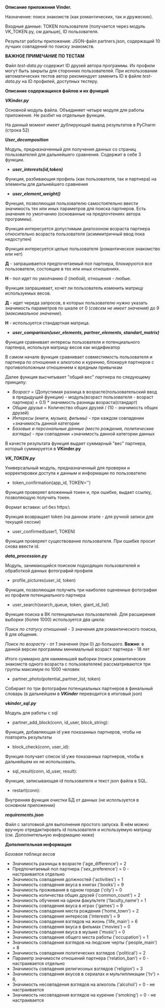 **Описание приложения Vinder.**

Назначение: поиск знакомств (как романтических, так и дружеских).

Входные данные: TOKEN пользователя (получается через модуль VK_TOKEN.py, см дальше), ID пользователя.

Результат работы приложения: JSON-файл partners.json, содержащий 10 лучших совпадений по поиску знакомств.

**ВАЖНОЕ ПРИМЕЧАНИЕ ПО ТЕСТАМ**

Файл _test-data.py_ содержит ID друзей автора программы. 
Их профили могут быть закрыты для сторонних пользователей.
При использовании автоматических тестов автор рекомендует
заменить ID в файле _test-data.py_ на ID профилей, доступных
тестеру.

**Описание содержащихся файлов и их функций**

**_VKinder.py_**

Основной модуль файла. Объединяет четыре модуля для работы приложения.
Не разбит на отдельные функции.

На данный момент имеет дублирующий вывод результатов в PyCharm (строка 52)

**_User_decomposition_**

Модуль, предназначенный для получения данных со страниц пользователей для дальнейшего сравнения. Содержит в себе 3 функции.

- **_user_interests(id,token)_**

Функция, разбивающия профиль (как пользователя, так и партнера) на элементы для дальнейшего сравнения

- **_user_element_weight()_**

Функция, позволяющая пользователю самостоятельно ввести значимость тех или иных параметров для поиска партнеров. 
Есть значения по умолчанию (основанные на предпочтениях автора программы). 

Функция интересуется допустимым диапозоном возраста партнера относительно возраста пользователя
 (асиммитричный ввод пока недоступен)

Функция интересуется целью пользователя (романтическое знакомство или нет)

**Д** - запрашивается предпочетаемый пол партнера, блокируются все пользователи, состоящие в тех или иных отношениях.

**Н** - пол идет по умолчанию _0_ (любой), отношения - любые.

Функция запрашивает, хочет ли пользователь изменить матрицу используемых весов.

**Д** - идет череда запросов, в которых пользователю нужно указать значимость параметров по шкале 
от 0 (_совсем не имеет значения_) до 9 (_максимальное значение_).

**Н** - используется стандартная матрица.

- **_user_comparison(user_elements, partner_elements, standart_matrix)_**

Функция сравнивает интересы пользователя и потенциального партенра, используя матрицу весов как модификатор

В самом начале функция сравнивает совместимость пользователя и партнера по отношения к алкоголю и курению,
блокируя партнеров с противоположным отношением к вредным привычкам

Далее функция высчитывает "общий вес" партнера по следующему принципу:

- _Возраст_ = (Допустимая разница в возрасте(пользовательский ввод в предыдущей функции) - 
модуль(возраст пользователя - возраст партнера) + 0.1) * значимость разницы возраста(стандарт)
- _Общие друзья_ = Количество общих друзей / (10 - значимость общих друзей)
- _Интересы (книги, музыка, фильмы)_ - при каждом совпадении +значимость данной категории
- _Базовые и персональные данные (место рождения, политические взгляды)_ - при совпадении 
+значимость данной категории данных 

В качесте результата функция выдает суммарный "вес" партнера, который суммируется в **VKinder.py**

**_VK_TOKEN.py_**

Универсальный модуль, предназначенный для проверки и корректировки доступа к данным и информации по пользователю
- token_confirmation(app_id, TOKEN='')

Функция проверяет вложенный токен и, при ошибке, выдает ссылку, позволяющую получить токен.

Формат вставки: url без https:\\

Функция возвращает token (на данном этапе - для ручной записи для текущей сессии)
- user_confirmed(user1, TOKEN)

Функция проверяет существование пользователя. При ошибке просит снова ввести id.

**_data_procession.py_**

Модуль, занимающийся поиском подходящих пользователей и обработкой данных фотографий профиля

- profile_pictures(user_id, token)

Функция, позволяющая получить три наиболее оцененные фотографии из профиля потенциального партнера
- user_search(search_queue, token, giant_id_list)

Функция поиска в ВК потенциальных пользователей. Для расширения выборки (более 1000) используется два цикла:

_Поиск по статусу отношений_ - 3 значения для романтического поиска, 8 для общения.

_Поиск по возрасту_ - от 1 значения (при 0) до большого. **Важно**: в данной версии программы минимальный
 возраст партнера - 18 лет
 
 Итого суммарно для наименьшей выборки (поиск романтических знакомств одного возраста с пользователем) рассматриваются 
 три группы максимум по 1000 человек
 
- partner_photo(potential_partner_list, token)

Собирает по три фотографии потенциальных партнеров в финальный словарь (в дальнейшем в **_VKinder_** 
переводится в итоговый json)

**_vkinder_sql.py_**

Модуль для работы с sql

- partner_add_block(conn, id_user, block_string):

Функция, добавляющая id уже показанных партнеров, чтобы не повторять результаты

- block_check(conn, user_id):

Функция получает список id уже показанных партнеров, чтобы в дальнейшем их не использовать.

- sql_result(conn, id_user, result):

Функция, записывающая id пользователя и текст json файла в SQL. 

- restart(conn):
   
Внутренняя функция очистки БД от данных (не используется в основном приложении)

**_requirements.json_**

Файл с заготовкой для выполнения простого запуска. В нём можно вручную отредактировать id пользователя
 и используемую матрицу (см. Дополнительную информацию ниже)

**Дополнительная информация**

_Базовая таблица весов_

- Значимость разницы в возрасте ('age_difference') = 2
- Предпочитаемый пол партнера ('sex_preference') = 0 - настраивается отдельно
- Значимость совпадения должностей ('activities') = 1
- Значимость совпадения вкуса в книгах ('books') = 9
- Значимость проживания в одном городе ('city') = 0
- Значимость количества общих друзей ('common_count') = 2
- Значимость обучения на одном факультете ('faculty_name') = 1
- Значимость совпадения вкуса в играх ('games') = 9
- Значимость совпадения места рождения ('home_town') = 2
- Значимость совпадения интересов ('interests') = 9
- Значимость совпадения взглядов на жизнь ('life_main') = 6
- Значимость совпадения вкуса в фильмах ('movies') = 0
- Значимость совпадения вкуса в музыке ('music') = 0
- Значимость совпадения общего места работы ('occupation') = 1
- Значимость совпадения взглядов на людские черты ('people_main') =  8
- Значимость совпадения политических взглядов ('political') = 2
- Параметр значимости отношений партнера ('relation_ban') = 0 - настраивается отдельно
- Значимость совпадения религиозных взглядов ('religion') = 3
- Значимость совпадения вкусов в сериалах и мультипликации ('tv') = 8,
- Значимость несовпадения взглядов на алкоголь ('alcohol') = 0 - не настраивается
- Значимость несовпадения взглядов на курение ('smoking') = 0 - не настраивается